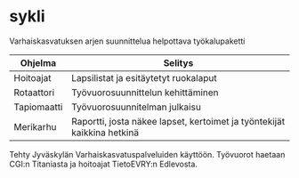 # sykli
Varhaiskasvatuksen arjen suunnittelua helpottava työkalupaketti

| Ohjelma      | Selitys                                       |
|--------------|------------------------------------------------|
| Hoitoajat    | Lapsilistat ja esitäytetyt ruokalaput          |
| Rotaattori   | Työvuorosuunnittelun kehittäminen              |
| Tapiomaatti  | Työvuorosuunnitelman julkaisu                  |
| Merikarhu    | Raportti, josta näkee lapset, kertoimet ja työntekijät kaikkina hetkinä |

Tehty Jyväskylän Varhaiskasvatuspalveluiden käyttöön. Työvuorot haetaan CGI:n Titaniasta ja hoitoajat TietoEVRY:n Edlevosta.